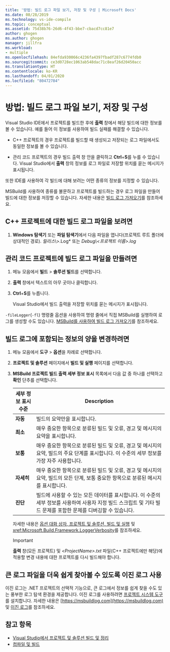 ```yaml
---
title: '방법: 빌드 로그 파일 보기, 저장 및 구성 | Microsoft Docs'
ms.date: 08/28/2019
ms.technology: vs-ide-compile
ms.topic: conceptual
ms.assetid: 75d38b76-26d6-4f43-bbe7-cbacd7cc81e7
author: ghogen
ms.author: ghogen
manager: jillfra
ms.workload:
- multiple
ms.openlocfilehash: 84efda930066c4236fa4397fbadf287c6774fdb0
ms.sourcegitcommit: ce3d0728ec1063ab548dac71c8eaf26d20450acc
ms.translationtype: HT
ms.contentlocale: ko-KR
ms.lasthandoff: 04/01/2020
ms.locfileid: "80472784"
---
```

# <a name="how-to-view-save-and-configure-build-log-files"></a>방법: 빌드 로그 파일 보기, 저장 및 구성

Visual Studio IDE에서 프로젝트를 빌드한 후에 **출력** 창에서 해당 빌드에 대한 정보를 볼 수 있습니다. 예를 들어 이 정보를 사용하여 빌드 실패를 해결할 수 있습니다.

- C++ 프로젝트의 경우 프로젝트를 빌드할 때 생성되고 저장되는 로그 파일에서도 동일한 정보를 볼 수 있습니다. 

- 관리 코드 프로젝트의 경우 빌드 출력 창 안을 클릭하고 **Ctrl**+**S**를 누를 수 있습니다. Visual Studio에서 **출력** 창의 정보를 로그 파일로 저장할 위치를 묻는 메시지가 표시됩니다.

또한 IDE를 사용하여 각 빌드에 대해 보려는 어떤 종류의 정보를 지정할 수 있습니다.

MSBuild를 사용하여 종류를 불문하고 프로젝트를 빌드하는 경우 로그 파일을 만들어 빌드에 대한 정보를 저장할 수 있습니다. 자세한 내용은 [빌드 로그 가져오기](../msbuild/obtaining-build-logs-with-msbuild.md)를 참조하세요.

## <a name="to-view-the-build-log-file-for-a-c-project"></a>C++ 프로젝트에 대한 빌드 로그 파일을 보려면

1. **Windows 탐색기** 또는 **파일 탐색기**에서 다음 파일을 엽니다(프로젝트 루트 폴더에 상대적인 경로). *릴리스*\\<ProjectName>\>.Log* 또는 *Debug\\<프로젝트 이름\>.log*

## <a name="to-create-a-build-log-file-for-a-managed-code-project"></a>관리 코드 프로젝트에 빌드 로그 파일을 만들려면

1. 메뉴 모음에서 **빌드** > **솔루션 빌드**를 선택합니다.

2. **출력** 창에서 텍스트의 아무 곳이나 클릭합니다.

3. **Ctrl**+**S**를 누릅니다.

   Visual Studio에서 빌드 출력을 저장할 위치를 묻는 메시지가 표시됩니다.

`-fileLogger`(`-fl`) 명령줄 옵션을 사용하여 명령 줄에서 직접 MSBuild를 실행하여 로그를 생성할 수도 있습니다. [MSBuild를 사용하여 빌드 로그 가져오기](../msbuild/obtaining-build-logs-with-msbuild.md)를 참조하세요.

## <a name="to-change-the-amount-of-information-included-in-the-build-log"></a>빌드 로그에 포함되는 정보의 양을 변경하려면

1. 메뉴 모음에서 **도구** > **옵션**을 차례로 선택합니다.

2. **프로젝트 및 솔루션** 페이지에서 **빌드 및 실행** 페이지를 선택합니다.

3. **MSBuild 프로젝트 빌드 출력 세부 정보 표시** 목록에서 다음 값 중 하나를 선택하고 **확인** 단추를 선택합니다.

    |세부 정보 표시 수준|Description|
    | - |-----------------|
    |**자동**|빌드의 요약만을 표시합니다.|
    |**최소**|매우 중요한 항목으로 분류된 빌드 및 오류, 경고 및 메시지의 요약을 표시합니다.|
    |**보통**|매우 중요한 항목으로 분류된 빌드 및 오류, 경고 및 메시지의 요약, 빌드의 주요 단계를 표시합니다. 이 수준의 세부 정보를 가장 자주 사용합니다.|
    |**자세히**|매우 중요한 항목으로 분류된 빌드 및 오류, 경고 및 메시지의 요약, 빌드의 모든 단계, 보통 중요한 항목으로 분류된 메시지를 표시합니다.|
    |**진단**|빌드에 사용할 수 있는 모든 데이터를 표시합니다. 이 수준의 세부 정보를 사용하여 사용자 지정 빌드 스크립트 및 기타 빌드 문제를 포함한 문제를 디버깅할 수 있습니다.|

     자세한 내용은 [옵션 대화 상자, 프로젝트 및 솔루션, 빌드 및 실행](../ide/reference/options-dialog-box-projects-and-solutions-build-and-run.md) 및 <xref:Microsoft.Build.Framework.LoggerVerbosity>를 참조하세요.

    > [!IMPORTANT]
    > **출력** 창(모든 프로젝트) 및 *\<ProjectName>.txt* 파일(C++ 프로젝트에만 해당)에 적용할 변경 내용에 대한 프로젝트를 다시 빌드해야 합니다.

## <a name="use-binary-logs-to-make-it-easier-to-browse-large-log-files"></a>큰 로그 파일을 더욱 쉽게 찾아볼 수 있도록 이진 로그 사용

이진 로그는 .NET 프로젝트의 선택적 기능으로, 큰 로그에서 정보를 쉽게 찾을 수도 있는 풍부한 로그 탐색 환경을 제공합니다. 이진 로그를 사용하려면 [프로젝트 시스템 도구](https://marketplace.visualstudio.com/items?itemName=VisualStudioProductTeam.ProjectSystemTools)를 설치합니다. 자세한 내용은 [https://msbuildlog.com](https://msbuildlog.com) 및 [이진 로그](https://github.com/microsoft/msbuild/blob/master/documentation/wiki/Binary-Log.md)를 참조하세요.

## <a name="see-also"></a>참고 항목

- [Visual Studio에서 프로젝트 및 솔루션 빌드 및 정리](../ide/building-and-cleaning-projects-and-solutions-in-visual-studio.md)
- [컴파일 및 빌드](../ide/compiling-and-building-in-visual-studio.md)
